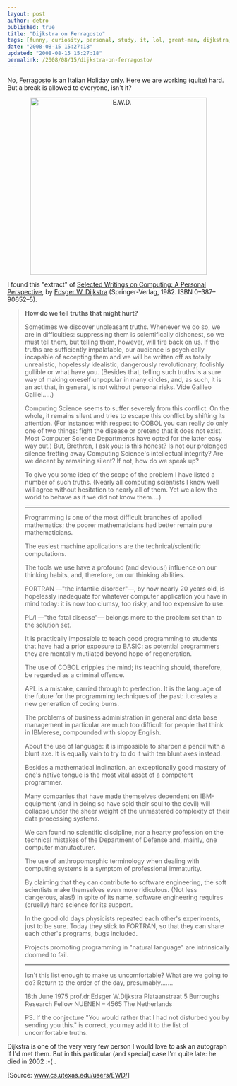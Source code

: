 ```yaml
---
layout: post
author: detro
published: true
title: "Dijkstra on Ferragosto"
tags: [funny, curiosity, personal, study, it, lol, great-man, dijkstra, laugh, english, computer-science, university]
date: "2008-08-15 15:27:18"
updated: "2008-08-15 15:27:18"
permalink: /2008/08/15/dijkstra-on-ferragosto/
---
```


No, <a href="http://en.wikipedia.org/wiki/Ferragosto">Ferragosto</a> is an Italian Holiday only. Here we are working (quite) hard.
But a break is allowed to everyone, isn't it?
<div align="center"><img src="http://upload.wikimedia.org/wikipedia/commons/d/d9/Edsger_Wybe_Dijkstra.jpg" alt="E.W.D." width="400" /></div>

I found this "extract" of <a href="http://www.amazon.com/Selected-Writings-Computing-Perspective-Monographs/dp/0387906525">Selected Writings on Computing: A Personal Perspective</a>, by <a href="http://en.wikipedia.org/wiki/Edsger_Dijkstra">Edsger W. Dijkstra</a> (Springer-Verlag, 1982. ISBN 0–387–90652–5).
<!--more-->

<blockquote>
<strong>How do we tell truths that might hurt?</strong>

Sometimes we discover unpleasant truths. Whenever we do so, we are in difficulties: suppressing them is scientifically dishonest, so we must tell them, but telling them, however, will fire back on us. If the truths are sufficiently impalatable, our audience is psychically incapable of accepting them and we will be written off as totally unrealistic, hopelessly idealistic, dangerously revolutionary, foolishly gullible or what have you. (Besides that, telling such truths is a sure way of making oneself unpopular in many circles, and, as such, it is an act that, in general, is not without personal risks. Vide Galileo Galilei.....)

Computing Science seems to suffer severely from this conflict. On the whole, it remains silent and tries to escape this conflict by shifting its attention. (For instance: with respect to COBOL you can really do only one of two things: fight the disease or pretend that it does not exist. Most Computer Science Departments have opted for the latter easy way out.) But, Brethren, I ask you: is this honest? Is not our prolonged silence fretting away Computing Science's intellectual integrity? Are we decent by remaining silent? If not, how do we speak up?

To give you some idea of the scope of the problem I have listed a number of such truths. (Nearly all computing scientists I know well will agree without hesitation to nearly all of them. Yet we allow the world to behave as if we did not know them....)

*                            *                            *

Programming is one of the most difficult branches of applied mathematics; the poorer mathematicians had better remain pure mathematicians.

The easiest machine applications are the technical/scientific computations.

The tools we use have a profound (and devious!) influence on our thinking habits, and, therefore, on our thinking abilities.

FORTRAN —"the infantile disorder"—, by now nearly 20 years old, is hopelessly inadequate for whatever computer application you have in mind today: it is now too clumsy, too risky, and too expensive to use.

PL/I —"the fatal disease"— belongs more to the problem set than to the solution set.

It is practically impossible to teach good programming to students that have had a prior exposure to BASIC: as potential programmers they are mentally mutilated beyond hope of regeneration.

The use of COBOL cripples the mind; its teaching should, therefore, be regarded as a criminal offence.

APL is a mistake, carried through to perfection. It is the language of the future for the programming techniques of the past: it creates a new generation of coding bums.

The problems of business administration in general and data base management in particular are much too difficult for people that think in IBMerese, compounded with sloppy English.

About the use of language: it is impossible to sharpen a pencil with a blunt axe. It is equally vain to try to do it with ten blunt axes instead.

Besides a mathematical inclination, an exceptionally good mastery of one's native tongue is the most vital asset of a competent programmer.

Many companies that have made themselves dependent on IBM-equipment (and in doing so have sold their soul to the devil) will collapse under the sheer weight of the unmastered complexity of their data processing systems.

We can found no scientific discipline, nor a hearty profession on the technical mistakes of the Department of Defense and, mainly, one computer manufacturer.

The use of anthropomorphic terminology when dealing with computing systems is a symptom of professional immaturity.

By claiming that they can contribute to software engineering, the soft scientists make themselves even more ridiculous. (Not less dangerous, alas!) In spite of its name, software engineering requires (cruelly) hard science for its support.

In the good old days physicists repeated each other's experiments, just to be sure. Today they stick to FORTRAN, so that they can share each other's programs, bugs included.

Projects promoting programming in "natural language" are intrinsically doomed to fail.

*                            *                            *

Isn't this list enough to make us uncomfortable? What are we going to do? Return to the order of the day, presumably.......

18th June 1975                                             prof.dr.Edsger W.Dijkstra
Plataanstraat 5                                             Burroughs Research Fellow
NUENEN – 4565
The Netherlands

PS. If the conjecture "You would rather that I had not disturbed you by sending you this." is correct, you may add it to the list of uncomfortable truths.
</blockquote>

Dijkstra is one of the very very few person I would love to ask an autograph if I'd met them. But in this particular (and special) case I'm quite late: he died in 2002 :-( .

[Source: <a href="http://www.cs.utexas.edu/users/EWD/transcriptions/EWD04xx/EWD498.html">www.cs.utexas.edu/users/EWD/</a>] 
